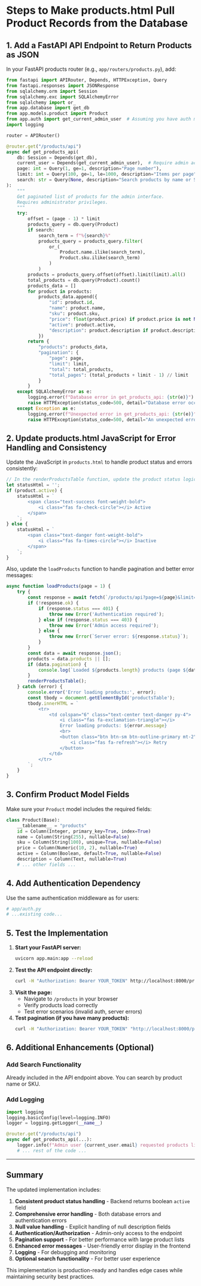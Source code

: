 # Steps to Make products.html Pull Product Records from the Database

## 1. Add a FastAPI API Endpoint to Return Products as JSON

In your FastAPI products router (e.g., `app/routers/products.py`), add:

```python
from fastapi import APIRouter, Depends, HTTPException, Query
from fastapi.responses import JSONResponse
from sqlalchemy.orm import Session
from sqlalchemy.exc import SQLAlchemyError
from sqlalchemy import or_
from app.database import get_db
from app.models.product import Product
from app.auth import get_current_admin_user  # Assuming you have auth middleware
import logging

router = APIRouter()

@router.get("/products/api")
async def get_products_api(
    db: Session = Depends(get_db),
    current_user = Depends(get_current_admin_user),  # Require admin access
    page: int = Query(1, ge=1, description="Page number"),
    limit: int = Query(100, ge=1, le=1000, description="Items per page"),
    search: str = Query(None, description="Search products by name or SKU")
):
    """
    Get paginated list of products for the admin interface.
    Requires administrator privileges.
    """
    try:
        offset = (page - 1) * limit
        products_query = db.query(Product)
        if search:
            search_term = f"%{search}%"
            products_query = products_query.filter(
                or_(
                    Product.name.ilike(search_term),
                    Product.sku.ilike(search_term)
                )
            )
        products = products_query.offset(offset).limit(limit).all()
        total_products = db.query(Product).count()
        products_data = []
        for product in products:
            products_data.append({
                "id": product.id,
                "name": product.name,
                "sku": product.sku,
                "price": float(product.price) if product.price is not None else None,
                "active": product.active,
                "description": product.description if product.description else None
            })
        return {
            "products": products_data,
            "pagination": {
                "page": page,
                "limit": limit,
                "total": total_products,
                "total_pages": (total_products + limit - 1) // limit
            }
        }
    except SQLAlchemyError as e:
        logging.error(f"Database error in get_products_api: {str(e)}")
        raise HTTPException(status_code=500, detail="Database error occurred")
    except Exception as e:
        logging.error(f"Unexpected error in get_products_api: {str(e)}")
        raise HTTPException(status_code=500, detail="An unexpected error occurred")
```

## 2. Update products.html JavaScript for Error Handling and Consistency

Update the JavaScript in `products.html` to handle product status and errors consistently:

```javascript
// In the renderProductsTable function, update the product status logic:
let statusHtml = '';
if (product.active) {
    statusHtml = `
        <span class="text-success font-weight-bold">
            <i class="fas fa-check-circle"></i> Active
        </span>
    `;
} else {
    statusHtml = `
        <span class="text-danger font-weight-bold">
            <i class="fas fa-times-circle"></i> Inactive
        </span>
    `;
}
```

Also, update the `loadProducts` function to handle pagination and better error messages:

```javascript
async function loadProducts(page = 1) {
    try {
        const response = await fetch(`/products/api?page=${page}&limit=100`);
        if (!response.ok) {
            if (response.status === 401) {
                throw new Error('Authentication required');
            } else if (response.status === 403) {
                throw new Error('Admin access required');
            } else {
                throw new Error(`Server error: ${response.status}`);
            }
        }
        const data = await response.json();
        products = data.products || [];
        if (data.pagination) {
            console.log(`Loaded ${products.length} products (page ${data.pagination.page} of ${data.pagination.total_pages})`);
        }
        renderProductsTable();
    } catch (error) {
        console.error('Error loading products:', error);
        const tbody = document.getElementById('productsTable');
        tbody.innerHTML = `
            <tr>
                <td colspan="6" class="text-center text-danger py-4">
                    <i class="fas fa-exclamation-triangle"></i> 
                    Error loading products: ${error.message}
                    <br>
                    <button class="btn btn-sm btn-outline-primary mt-2" onclick="loadProducts()">
                        <i class="fas fa-refresh"></i> Retry
                    </button>
                </td>
            </tr>
        `;
    }
}
```

## 3. Confirm Product Model Fields

Make sure your `Product` model includes the required fields:

```python
class Product(Base):
    __tablename__ = "products"
    id = Column(Integer, primary_key=True, index=True)
    name = Column(String(255), nullable=False)
    sku = Column(String(100), unique=True, nullable=False)
    price = Column(Numeric(10, 2), nullable=True)
    active = Column(Boolean, default=True, nullable=False)
    description = Column(Text, nullable=True)
    # ... other fields ...
```

## 4. Add Authentication Dependency

Use the same authentication middleware as for users:

```python
# app/auth.py
# ...existing code...
```

## 5. Test the Implementation

1. **Start your FastAPI server:**
   ```bash
   uvicorn app.main:app --reload
   ```
2. **Test the API endpoint directly:**
   ```bash
   curl -H "Authorization: Bearer YOUR_TOKEN" http://localhost:8000/products/api
   ```
3. **Visit the page:**
   - Navigate to `/products` in your browser
   - Verify products load correctly
   - Test error scenarios (invalid auth, server errors)
4. **Test pagination (if you have many products):**
   ```bash
   curl -H "Authorization: Bearer YOUR_TOKEN" "http://localhost:8000/products/api?page=2&limit=10"
   ```

## 6. Additional Enhancements (Optional)

### Add Search Functionality

Already included in the API endpoint above. You can search by product name or SKU.

### Add Logging

```python
import logging
logging.basicConfig(level=logging.INFO)
logger = logging.getLogger(__name__)

@router.get("/products/api")
async def get_products_api(...):
    logger.info(f"Admin user {current_user.email} requested products list")
    # ... rest of the code ...
```

---

## Summary

The updated implementation includes:

1. **Consistent product status handling** - Backend returns boolean `active` field
2. **Comprehensive error handling** - Both database errors and authentication errors
3. **Null value handling** - Explicit handling of null description fields
4. **Authentication/Authorization** - Admin-only access to the endpoint
5. **Pagination support** - For better performance with large product lists
6. **Enhanced error messages** - User-friendly error display in the frontend
7. **Logging** - For debugging and monitoring
8. **Optional search functionality** - For better user experience

This implementation is production-ready and handles edge cases while maintaining security best practices.
